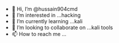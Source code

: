 - 👋 Hi, I’m @hussain904cmd
- 👀 I’m interested in ...hacking
- 🌱 I’m currently learning ...kali
- 💞️ I’m looking to collaborate on ...kali tools
- 📫 How to reach me ...

<!---
hussain904cmd/hussain904cmd is a ✨ special ✨ repository because its `README.md` (this file) appears on your GitHub profile.
You can click the Preview link to take a look at your changes.
--->
